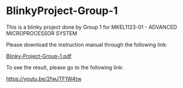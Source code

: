 # BlinkyProject-Group-1
This is a blinky project done by Group 1 for MKEL1123-01 - ADVANCED MICROPROCESSOR SYSTEM

Please download the instruction manual through the following link:

[Blinky-Project-Group-1.pdf](https://github.com/Hardwarics/BlinkyProject-Group-1/files/7710217/Blinky-Project-Group-1.pdf)

To see the result, please go to the following link:

https://youtu.be/2fwJTF1W4tw
